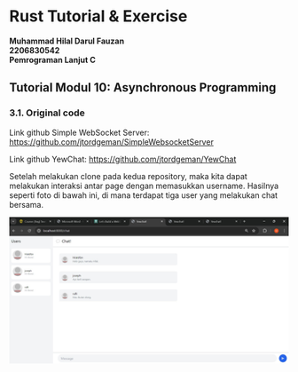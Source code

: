 # **Rust Tutorial & Exercise**
**Muhammad Hilal Darul Fauzan**<br/>
**2206830542**<br/>
**Pemrograman Lanjut C**<br/>

## **Tutorial Modul 10: Asynchronous Programming**

### 3.1. Original code

Link github Simple WebSocket Server: https://github.com/jtordgeman/SimpleWebsocketServer

Link github YewChat: https://github.com/jtordgeman/YewChat

Setelah melakukan clone pada kedua repository, maka kita dapat melakukan interaksi antar page dengan memasukkan username. Hasilnya seperti foto di bawah ini, di mana terdapat tiga user yang melakukan chat bersama.

![Webchat using YewChat](images/image.jpg)